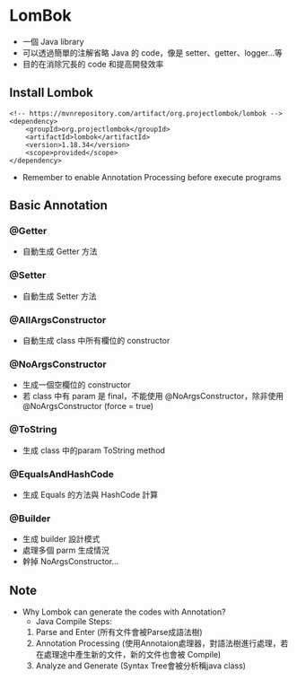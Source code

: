 # LomBok
* 一個 Java library
* 可以透過簡單的注解省略 Java 的 code，像是 setter、getter、logger…等
* 目的在消除冗長的 code 和提高開發效率

## Install Lombok
```
<!-- https://mvnrepository.com/artifact/org.projectlombok/lombok -->
<dependency>
    <groupId>org.projectlombok</groupId>
    <artifactId>lombok</artifactId>
    <version>1.18.34</version>
    <scope>provided</scope>
</dependency>
```
* Remember to enable Annotation Processing before execute programs

## Basic Annotation
### @Getter
* 自動生成 Getter 方法
### @Setter
* 自動生成 Setter 方法
### @AllArgsConstructor
* 自動生成 class 中所有欄位的 constructor
### @NoArgsConstructor
* 生成一個空欄位的 constructor
* 若 class 中有 param 是 final，不能使用 @NoArgsConstructor，除非使用 @NoArgsConstructor (force = true)
### @ToString
* 生成 class 中的param ToString method
### @EqualsAndHashCode
* 生成 Equals 的方法與 HashCode 計算
### @Builder
* 生成 builder 設計模式
* 處理多個 parm 生成情況
* 幹掉 NoArgsConstructor...

## Note
* Why Lombok can generate the codes with Annotation?
    * Java Compile Steps:
    1. Parse and Enter (所有文件會被Parse成語法樹)
    2. Annotation Processing (使用Annotaion處理器，對語法樹進行處理，若在處理途中產生新的文件，新的文件也會被 Compile)
    3. Analyze and Generate (Syntax Tree會被分析稱java class) 